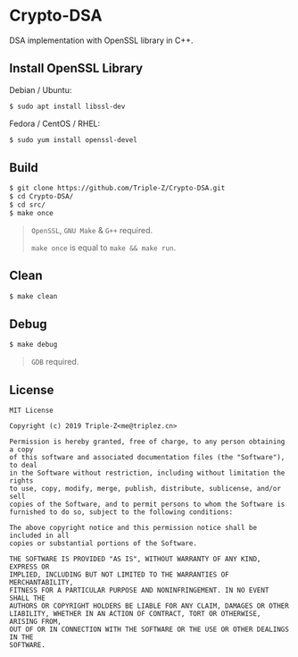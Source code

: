 # Crypto-DSA

DSA implementation with OpenSSL library in C++.

## Install OpenSSL Library

Debian / Ubuntu:

```bash
$ sudo apt install libssl-dev
```

Fedora / CentOS / RHEL:

```bash
$ sudo yum install openssl-devel
```

## Build

```bash
$ git clone https://github.com/Triple-Z/Crypto-DSA.git
$ cd Crypto-DSA/
$ cd src/
$ make once
```

> `OpenSSL`, `GNU Make` & `G++` required.
> 
> `make once` is equal to `make && make run`.

## Clean

```bash
$ make clean
```

## Debug

```bash
$ make debug
```

> `GDB` required.

## License

```license
MIT License

Copyright (c) 2019 Triple-Z<me@triplez.cn>

Permission is hereby granted, free of charge, to any person obtaining a copy
of this software and associated documentation files (the "Software"), to deal
in the Software without restriction, including without limitation the rights
to use, copy, modify, merge, publish, distribute, sublicense, and/or sell
copies of the Software, and to permit persons to whom the Software is
furnished to do so, subject to the following conditions:

The above copyright notice and this permission notice shall be included in all
copies or substantial portions of the Software.

THE SOFTWARE IS PROVIDED "AS IS", WITHOUT WARRANTY OF ANY KIND, EXPRESS OR
IMPLIED, INCLUDING BUT NOT LIMITED TO THE WARRANTIES OF MERCHANTABILITY,
FITNESS FOR A PARTICULAR PURPOSE AND NONINFRINGEMENT. IN NO EVENT SHALL THE
AUTHORS OR COPYRIGHT HOLDERS BE LIABLE FOR ANY CLAIM, DAMAGES OR OTHER
LIABILITY, WHETHER IN AN ACTION OF CONTRACT, TORT OR OTHERWISE, ARISING FROM,
OUT OF OR IN CONNECTION WITH THE SOFTWARE OR THE USE OR OTHER DEALINGS IN THE
SOFTWARE.
```
